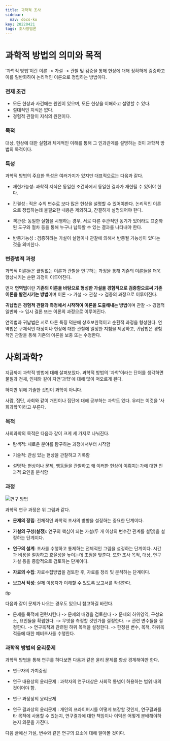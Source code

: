 ```yaml
---
title: 과학적 조사
sidebar:
  nav: docs-ko
key: 20220421
tags: 조사방법론
---
```


# 과학적 방법의 의미와 목적
'과학적 방법'이란 이론 -> 가설 -> 관찰 및 검증을 통해 현상에 대해 정확하게 검증하고 이를 일반화하여 논리적인 이론으로 정립하는 방법이다.

### 전제 조건

- 모든 현상과 사건에는 원인이 있으며, 모든 현상을 이해하고 설명할 수 있다.
- 절대적인 지식은 없다.
- 경험적 관찰이 지식의 원천이다.


### 목적
대상, 현상에 대한 실험과 체계적인 이해를 통해 그 인과관계를 설명하는 것이 과학적 방법의 목적이다.

### 특성
과학적 방법의 주요한 특성은 여러가지가 있지만 대표적으로는 다음과 같다.

- 재현가능성: 과학적 지식은 동일한 조건하에서 동일한 결과가 재현될 수 있어야 한다.

- 간결성 : 적은 수의 변수로 보다 많은 현상을 설명할 수 있어야한다. 논리적인 이론으로 정립하는데 불필요한 내용은 제외하고, 간결하게 설명되어야 한다.

- 객관성: 동일한 실험을 시행하는 경우, 서로 다른 주관적인 동기가 있더라도 표준화된 도구와 절차 등을 통해 누구나 납득할 수 있는 결과를 나타내야 한다.

- 반증가능성 : 검증하려는 가설이 실험이나 관찰에 의해서 반증될 가능성이 있다는 것을 의미한다.

### 변증법적 과정
과학적 이론들은 끊임없는 이론과 관찰을 연구하는 과정을 통해 기존의 이론들을 더욱 향상시키는 순환 과정이 이루어진다. 


먼저 <b>연역법</b>이란 <b>기존의 이론을 바탕으로 형성한 가설을 경험적으로 검증함으로써 기존 이론을 발전시키는 방법</b>이며 이론 -> 가설 -> 관찰 -> 검증의 과정으로 이루어진다.

<b>귀납법</b>은 <b>경험적 관찰과 측정에서 시작하여 이론을 도출해내는 방법</b>이며 관찰 -> 경험적 일반화 -> 임시 결론 또는 이론의 과정으로 이루어진다.

연역법과 귀납법은 서로 다른 특징 덕분에 상호보완적이고 순환적 과정을 형성한다. 연역법은 구체적인 대상이나 현상에 대한 관찰에 일정한 지침을 제공하고, 귀납법은 경험적인 관찰을 통해 기존의 이론을 보충 또는 수정한다.


# 사회과학?
지금까지 과학적 방법에 대해 살펴보았다. 과학적 방법의 '과학'이라는 단어를 생각하면 물질과 천체, 인체와 같이 자연'과학'에 대해 많이 떠오르게 된다. 

하지만 위에 기술한 것만이 과학이 아니다. 

사람, 집단, 사회와 같이 개인이나 집단에 대해 공부하는 과학도 있다. 우리는 이것을 '사회과학'이라고 부른다.

### 목적
사회과학의 목적은 다음과 같이 크게 세 가지로 나눠진다.

- 탐색적: 새로운 분야를 탐구하는 과정에서부터 시작함

- 기술적: 관심 있는 현상을 관찰하고 기록함

- 설명적: 현상이나 문제, 행동들을 관찰하고 왜 이러한 현상이 이뤄지는가에 대한 인과적 요인을 분석함

### 과정
![연구 방법](https://user-images.githubusercontent.com/72376781/164411836-a526a33f-af26-4aa0-a265-c3225c4e05c2.png)

과학적 연구 과정은 위 그림과 같다.

- <b>문제의 정립</b>: 전체적인 과학적 조사의 방향을 설정하는 중요한 단계이다.

- <b>가설의 구성(설정)</b>: 연구의 핵심이 되는 가설(두 개 이상의 변수간 관계를 설명)을 설정하는 단계이다.

- <b>연구의 설계</b>: 조사를 수행하고 통제하는 전체적인 그림을 설정하는 단계이다. 시간과 비용을 절감하고 효율성을 높이는데 초점을 맞춘다. 또한 조사 목적, 대상, 연구 가설 등을 종합적으로 검토하는 단계이다. 
- <b>자료의 수집</b>: 자료수집방법을 검토한 후, 자료를 정리 및 분석하는 단계이다.
- <b>보고서 작성</b>: 실제 이용자가 이해할 수 있도록 보고서를 작성한다.

*tip* 

다음과 같이 문제가 나오는 경우도 있으니 참고하길 바란다.
- 문제를 목적에 관련시킨다 -> 문제의 배경을 검토한다 -> 문제의 하위영역, 구성요소, 요인들을 확립한다. -> 무엇을 측정할 것인가를 결정한다. -> 관련 변수들을 결정한다. -> 연구목적과 관련된 하위 목적을 설정한다. -> 한정된 변수, 목적, 하위목적들에 대한 예비조사를 수행한다.

### 과학적 방법의 윤리문제
과학적 방법을 통해 연구를 하다보면 다음과 같은 윤리 문제를 항상 경계해야만 한다.

- 연구자의 가치중립

- 연구 내용상의 윤리문제 : 과학자의 연구대상은 사회적 통념이 허용하는 범위 내의 것이어야 함.

- 연구 과정상의 윤리문제

- 연구 결과상의 윤리문제 : 개인의 프라이버시를 어떻게 보장할 것인지, 연구결과를 타 목적에 사용할 수 있는지, 연구결과에 대한 책임이나 이익은 어떻게 분배해야하는지 의문을 가진다.

다음 글에선 가설, 변수와 같은 연구의 요소에 대해 알아볼 것이다.
